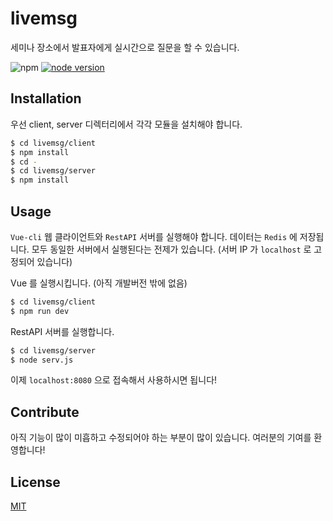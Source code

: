 # livemsg
세미나 장소에서 발표자에게 실시간으로 질문을 할 수 있습니다.


![npm](https://img.shields.io/npm/v/npm.svg?registry_uri=https%3A%2F%2Fregistry.npmjs.com)
[![node version](https://badge.fury.io/js/node.svg)](https://badge.fury.io/js/node)


## Installation
우선 client, server 디렉터리에서 각각 모듈을 설치해야 합니다.
```bash
$ cd livemsg/client
$ npm install
$ cd -
$ cd livemsg/server
$ npm install
```

## Usage
`Vue-cli` 웹 클라이언트와 `RestAPI` 서버를 실행해야 합니다. 데이터는 `Redis` 에 저장됩니다.
모두 동일한 서버에서 실행된다는 전제가 있습니다. (서버 IP 가 `localhost` 로 고정되어 있습니다)

Vue 를 실행시킵니다. (아직 개발버전 밖에 없음)
```bash
$ cd livemsg/client
$ npm run dev
```

RestAPI 서버를 실행합니다.
```bash
$ cd livemsg/server
$ node serv.js
```

이제 `localhost:8080` 으로 접속해서 사용하시면 됩니다!

## Contribute
아직 기능이 많이 미흡하고 수정되어야 하는 부분이 많이 있습니다. 
여러분의 기여를 환영합니다!

## License
[MIT](LICENSE)
